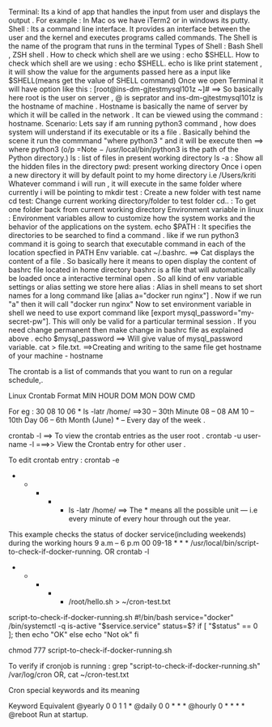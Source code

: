Terminal: Its a kind of app that handles the input from user and displays the output . For example : In Mac os we have iTerm2 or in windows its putty.
Shell : Its a command line interface. It provides an interface between the user and the kernel and executes programs called commands. 
The Shell is the name of the program that runs in the terminal 
Types of Shell : Bash Shell , ZSH shell . 
How to check which shell are we using : echo $SHELL.
How to check which shell are we using : echo $SHELL.
echo is like print statement , it will show the value for the arguments passed here as a input like $SHELL(means get the value of SHELL command)
Once we open Terminal it will have option like this :
[root@ins-dm-gjtestmysql101z ~]# ==> So basically here root is the user on server , @ is seprator and ins-dm-gjtestmysql101z is the hostname of machine .
Hostname is basically the name of server by which it will be called in the network . It can be viewed using the command : hostname.
Scenario: Lets say if am running python3 command , how does system will understand if its executable or its a file . Basically behind the scene it run 
the commmand "where python3 " and it will be execute then ==> where python3 (o/p =Note − /usr/local/bin/python3 is the path of the Python directory.)
ls : list of files in present working directory
ls -a : Show all the hidden files in the directory
pwd: present working directory 
Once i open a new directory it will by default point to my home directory i.e /Users/kriti
Whatever command i will run , it will execute in the same folder where currently i will be pointing to 
mkdir test : Create a new folder with test name
cd test: Change current working directory/folder to test folder
cd.. : To get one folder back from current working directory
Environment variable in linux : Environment variables allow to customize how the system works and the behavior of the applications on the system. 
echo $PATH : It specifies the directories to be searched to find a command . like if we run python3 command it is going to search that executable command 
in each of the location specfied in PATH Env variable.
cat ~/.bashrc. ==> Cat displays the content of a file . So basically here it means to open display the content of bashrc file located in home directory
bashrc is a file that will automatically be loaded once a interactive terminal open . So all kind of env variable settings or alias setting we store here
alias : Alias in shell means to set short names for a long command like [alias a="docker run nginx"] . Now if we run "a" then it will call "docker run nginx"
Now to set environment variable in shell we need to use export command like [export mysql_password="my-secret-pw"]. This will only be valid for a particular
terminal session . If you need change permanent then make change in bashrc file as explained above .
echo $mysql_password ==> Will give value of mysql_password variable.
cat > file.txt. ==>Creating and writing to the same file 
get hostname of your machine - hostname


The crontab is a list of commands that you want to run on a regular schedule,.

 Linux Crontab Format
 MIN HOUR DOM MON DOW CMD
 
 For eg : 30 08 10 06 * ls -latr /home/  ==>30 – 30th Minute 08 – 08 AM 10 – 10th Day 06 – 6th Month (June) * – Every day of the week .
 
 crontab -l ==> To view the crontab entries as the user root .
 crontab -u user-name -l ===>> View the Crontab entry for other user .
 
 To edit crontab entry : crontab -e
 * * * * *  ls -latr /home/   ==> The * means all the possible unit — i.e every minute of every hour through out the year. 
 
This example checks the status of docker service(including weekends) during the working hours 9 a.m – 6 p.m
00 09-18 * * * /usr/local/bin/script-to-check-if-docker-running. 
OR
crontab -l
* * * * * /root/hello.sh > ~/cron-test.txt

script-to-check-if-docker-running.sh
#!/bin/bash
service="docker"
/bin/systemctl -q is-active "$service.service"
status=$?
if [ "$status" == 0 ]; then
    echo "OK"
else
    echo "Not ok"
fi

chmod 777 script-to-check-if-docker-running.sh

To verify if cronjob is running :
 grep "script-to-check-if-docker-running.sh" /var/log/cron
 OR,
 cat ~/cron-test.txt
 
Cron special keywords and its meaning

Keyword    Equivalent
@yearly    0 0 1 1 *
@daily     0 0 * * *
@hourly    0 * * * *
@reboot    Run at startup.

